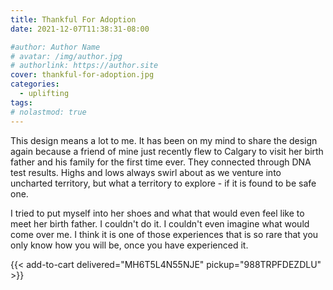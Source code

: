```yaml
---
title: Thankful For Adoption
date: 2021-12-07T11:38:31-08:00

#author: Author Name
# avatar: /img/author.jpg
# authorlink: https://author.site
cover: thankful-for-adoption.jpg
categories:
  - uplifting
tags:
# nolastmod: true
---
```



This design means a lot to me. It has been on my mind to share the design again because a friend of mine just recently flew to Calgary to visit her birth father and his family for the first time ever. They connected through DNA test results. Highs and lows always swirl about as we venture into uncharted territory, but what a territory to explore - if it is found to be safe one.

I tried to put myself into her shoes and what that would even feel like to meet her birth father. I couldn't do it. I couldn't even imagine what would come over me. I think it is one of those experiences that is so rare that you only know how you will be, once you have experienced it.
<!--more-->
{{< add-to-cart delivered="MH6T5L4N55NJE" pickup="988TRPFDEZDLU" >}}

